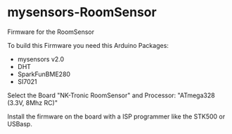 # mysensors-RoomSensor
Firmware for the RoomSensor

To build this Firmware you need this Arduino Packages:
* mysensors v2.0
* DHT
* SparkFunBME280
* SI7021

Select the Board "NK-Tronic RoomSensor" and Processor: "ATmega328 (3.3V, 8Mhz RC)"

Install the firmware on the board with a ISP programmer like the STK500 or USBasp.